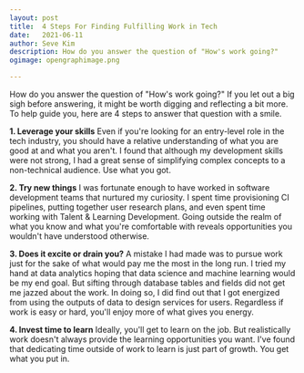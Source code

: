 ```yaml
---
layout: post
title:	4 Steps For Finding Fulfilling Work in Tech
date:	2021-06-11
author:	Seve Kim
description: How do you answer the question of "How's work going?"
ogimage: opengraphimage.png

---
```


How do you answer the question of "How's work going?" If you let out a big sigh before answering, it might be worth digging and reflecting a bit more. To help guide you, here are 4 steps to answer that question with a smile.

**1. Leverage your skills**
Even if you're looking for an entry-level role in the tech industry, you should have a relative understanding of what you are good at and what you aren't. I found that although my development skills were not strong, I had a great sense of simplifying complex concepts to a non-technical audience. Use what you got.

**2. Try new things**
I was fortunate enough to have worked in software development teams that nurtured my curiosity. I spent time provisioning CI pipelines, putting together user research plans, and even spent time working with Talent & Learning Development. Going outside the realm of what you know and what you're comfortable with reveals opportunities you wouldn't have understood otherwise.

**3. Does it excite or drain you?**
A mistake I had made was to pursue work just for the sake of what would pay me the most in the long run. I tried my hand at data analytics hoping that data science and machine learning would be my end goal. But sifting through database tables and fields did not get me jazzed about the work. In doing so, I did find out that I got energized from using the outputs of data to design services for users. Regardless if work is easy or hard, you'll enjoy more of what gives you energy.

**4. Invest time to learn**
Ideally, you'll get to learn on the job. But realistically work doesn't always provide the learning opportunities you want. I've found that dedicating time outside of work to learn is just part of growth. You get what you put in.
